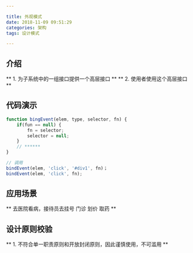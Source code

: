 ```yaml
---

title: 外观模式
date: 2018-11-09 09:51:29
categories: 架构
tags: 设计模式

---
```


## 介绍
** 1.  为子系统中的一组接口提供一个高层接口 **
** 2.  使用者使用这个高层接口 **

## 代码演示
```javascript
function bingEvent(elem, type, selector, fn) {
	if(fun == null) {
		fn = selector;
		selector = null;
	}
	// ******
}

// 调用
bindEvent(elem, 'click', '#div1', fn)；
bindEvent(elem, 'click', fn);
```

## 应用场景
** 去医院看病，接待员去挂号 门诊 划价 取药 **

## 设计原则校验
** 1.  不符合单一职责原则和开放封闭原则，因此谨慎使用，不可滥用 **